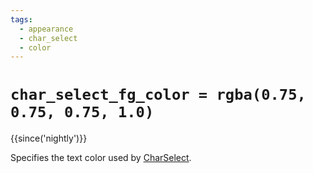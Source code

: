 ```yaml
---
tags:
  - appearance
  - char_select
  - color
---
```

# `char_select_fg_color = rgba(0.75, 0.75, 0.75, 1.0)`

{{since('nightly')}}

Specifies the text color used by
[CharSelect](../keyassignment/CharSelect.md).
